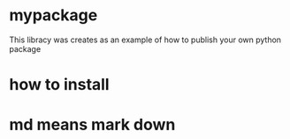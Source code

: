 # mypackage
This libracy was creates as an example of how to publish your own python package

# how to install
# md means mark down

